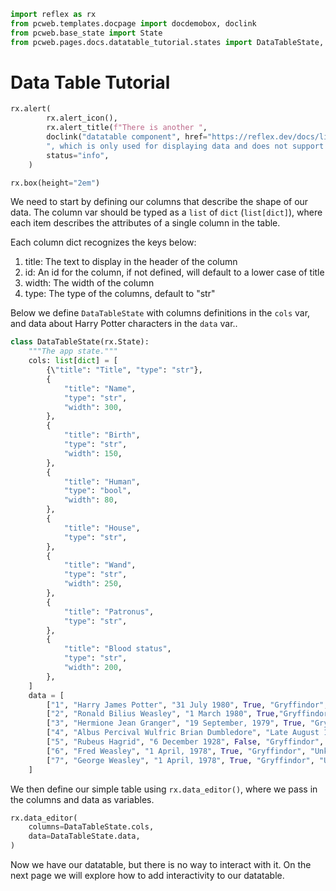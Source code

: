 ```python exec
import reflex as rx
from pcweb.templates.docpage import docdemobox, doclink
from pcweb.base_state import State
from pcweb.pages.docs.datatable_tutorial.states import DataTableState, DataTableState2
```



# Data Table Tutorial

```python eval
rx.alert(
        rx.alert_icon(),
        rx.alert_title(f"There is another ",
        doclink("datatable component", href="https://reflex.dev/docs/library/datadisplay/datatable/"),
        ", which is only used for displaying data and does not support user interactivity or editing"),
        status="info",
    )
```


```python eval
rx.box(height="2em")
```
We need to start by defining our columns that describe the shape of our data. The column var should be typed as a `list` of `dict` (`list[dict]`), where each item describes the attributes of a single column in the table. 

Each column dict recognizes the keys below:
1. title: The text to display in the header of the column
2. id: An id for the column, if not defined, will default to a lower case of title
3. width: The width of the column
4. type: The type of the columns, default to "str"


Below we define `DataTableState` with columns definitions in the `cols` var, and data about Harry Potter characters in the `data` var..

```python
class DataTableState(rx.State):
    """The app state."""
    cols: list[dict] = [
        {\"title": "Title", "type": "str"},
        {
            "title": "Name",
            "type": "str",
            "width": 300,
        },
        {
            "title": "Birth",
            "type": "str",
            "width": 150,
        },
        {
            "title": "Human",
            "type": "bool",
            "width": 80,
        },
        {
            "title": "House",
            "type": "str",
        },
        {
            "title": "Wand",
            "type": "str",
            "width": 250,
        },
        {
            "title": "Patronus",
            "type": "str",
        },
        {
            "title": "Blood status",
            "type": "str",
            "width": 200,
        },
    ]
    data = [
        ["1", "Harry James Potter", "31 July 1980", True, "Gryffindor", "11'  Holly  phoenix feather", "Stag", "Half-blood"],
        ["2", "Ronald Bilius Weasley", "1 March 1980", True,"Gryffindor", "12' Ash unicorn tail hair", "Jack Russell terrier", "Pure-blood"],
        ["3", "Hermione Jean Granger", "19 September, 1979", True, "Gryffindor", "10¾'  vine wood dragon heartstring", "Otter", "Muggle-born"],	
        ["4", "Albus Percival Wulfric Brian Dumbledore", "Late August 1881", True, "Gryffindor", "15' Elder Thestral tail hair core", "Phoenix", "Half-blood"],	
        ["5", "Rubeus Hagrid", "6 December 1928", False, "Gryffindor", "16'  Oak unknown core", "None", "Part-Human (Half-giant)"], 
        ["6", "Fred Weasley", "1 April, 1978", True, "Gryffindor", "Unknown", "Unknown", "Pure-blood"], 
        ["7", "George Weasley", "1 April, 1978", True, "Gryffindor", "Unknown", "Unknown", "Pure-blood"],
    ]
```



We then define our simple table using `rx.data_editor()`, where we pass in the columns and data as variables.

```python demo
rx.data_editor(
    columns=DataTableState.cols,
    data=DataTableState.data,
)
```

Now we have our datatable, but there is no way to interact with it. On the next page we will explore how to add interactivity to our datatable.


